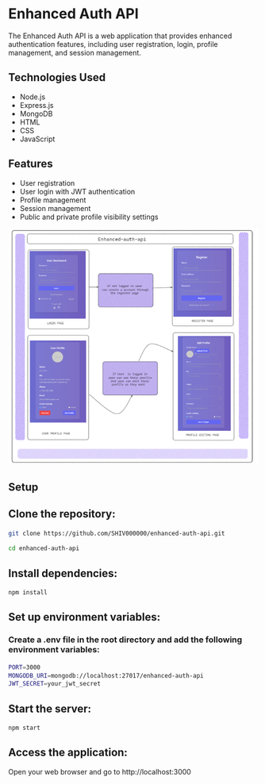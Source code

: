 # Enhanced Auth API

The Enhanced Auth API is a web application that provides enhanced authentication features, including user registration, login, profile management, and session management.

## Technologies Used

- Node.js
- Express.js
- MongoDB
- HTML
- CSS
- JavaScript

## Features

- User registration
- User login with JWT authentication
- Profile management
- Session management
- Public and private profile visibility settings


![project](enhanced.png)


## Setup

## Clone the repository:

```bash
git clone https://github.com/SHIV000000/enhanced-auth-api.git
```
```bash
cd enhanced-auth-api
```
## Install dependencies:

```bash
npm install
```
## Set up environment variables:
### Create a .env file in the root directory and add the following environment variables:
```bash
PORT=3000
MONGODB_URI=mongodb://localhost:27017/enhanced-auth-api
JWT_SECRET=your_jwt_secret
```
## Start the server:

```bash
npm start
```

## Access the application:
Open your web browser and go to http://localhost:3000

